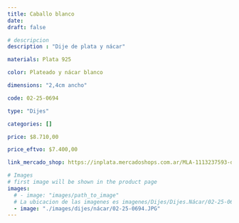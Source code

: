 ```yaml
---
title: Caballo blanco
date: 
draft: false

# descripcion
description : "Dije de plata y nácar"

materials: Plata 925

color: Plateado y nácar blanco

dimensions: "2,4cm ancho"

code: 02-25-0694

type: "Dijes"

categories: []

price: $8.710,00

price_eftvo: $7.400,00

link_mercado_shop: https://inplata.mercadoshops.com.ar/MLA-1113237593-dije-plata-caballo-blanco-_JM

# Images
# first image will be shown in the product page
images:
  # - image: "images/path_to_image"
  # La ubicacion de las imagenes es imagenes/Dijes/Dijes.Nácar/02-25-0694-caballo-blanco
  - image: "./images/dijes/nácar/02-25-0694.JPG"
---
```

